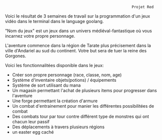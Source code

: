                                                               Projet Red

Voici le résultat de 3 semaines de travail sur la programmation d'un jeux vidéo dans le terminal dans le language goolang.

"Nom du jeux" est un jeux dans un univers médiéval-fantastique où vous incarnez votre propre personnage.

L'aventure commence dans la région de Tarate plus précisement dans la ville d'Andariel au sud du continent. Votre but sera de tuer la reine des Gorgones.

Voici les fonctionnalitées disponible dans le jeux:

- Créer son propre personnage (race, classe, nom, age)
- Système d'inventaire objets(potions) / équipements
- Système de sort utilisant du mana
- Un magasin permettant l'achat de plusieurs items pour progresser dans l'aventure
- Une forge permettant la création d'armure 
- Un combat d'entrainement pour manier les différentes possibilitées de combat
- Des combats tour par tour contre différent type de monstres qui ont chacun leur passif
- Des déplacements à travers plusieurs régions
- un easter egg caché

